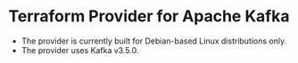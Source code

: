 # Terraform Provider for Apache Kafka

- The provider is currently built for Debian-based Linux distributions only.
- The provider uses Kafka v3.5.0.
